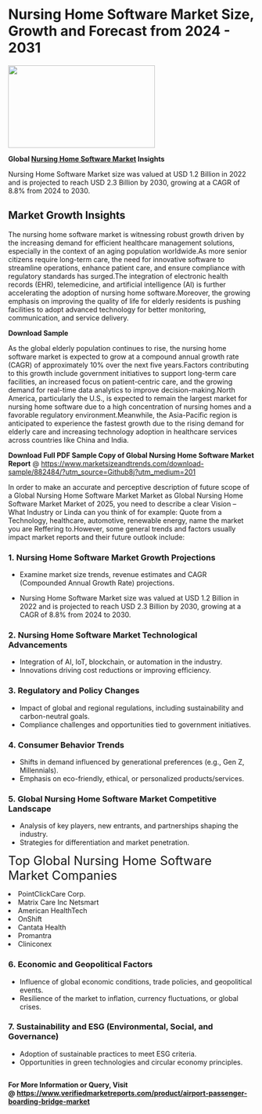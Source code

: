 <H1>Nursing Home Software Market Size, Growth and Forecast from 2024 - 2031</H1><img class="aligncenter size-medium wp-image-584254" src="https://thirdeyenews.in/wp-content/uploads/2024/09/Global-Market-Research-300x168.jpeg" alt="" width="300" height="168" /><p><strong>Global&nbsp;<a href="https://www.marketsizeandtrends.com/download-sample/882484/?utm_source=Github8j?utm_medium=201">Nursing Home Software Market</a> Insights</strong></p><p>Nursing Home Software Market size was valued at USD 1.2 Billion in 2022 and is projected to reach USD 2.3 Billion by 2030, growing at a CAGR of 8.8% from 2024 to 2030.</p><p><h2>Market Growth Insights</h2> <p>The nursing home software market is witnessing robust growth driven by the increasing demand for efficient healthcare management solutions, especially in the context of an aging population worldwide.As more senior citizens require long-term care, the need for innovative software to streamline operations, enhance patient care, and ensure compliance with regulatory standards has surged.The integration of electronic health records (EHR), telemedicine, and artificial intelligence (AI) is further accelerating the adoption of nursing home software.Moreover, the growing emphasis on improving the quality of life for elderly residents is pushing facilities to adopt advanced technology for better monitoring, communication, and service delivery.</p> <p><strong>Download Sample</strong></p> <p>As the global elderly population continues to rise, the nursing home software market is expected to grow at a compound annual growth rate (CAGR) of approximately 10% over the next five years.Factors contributing to this growth include government initiatives to support long-term care facilities, an increased focus on patient-centric care, and the growing demand for real-time data analytics to improve decision-making.North America, particularly the U.S., is expected to remain the largest market for nursing home software due to a high concentration of nursing homes and a favorable regulatory environment.Meanwhile, the Asia-Pacific region is anticipated to experience the fastest growth due to the rising demand for elderly care and increasing technology adoption in healthcare services across countries like China and India.</p> <p><span class=""><strong>Download Full PDF Sample Copy of Global Nursing Home Software Market Report</strong> @ <a href="https://www.marketsizeandtrends.com/download-sample/882484/?utm_source=Github8j?utm_medium=201" target="_blank">https://www.marketsizeandtrends.com/download-sample/882484/?utm_source=Github8j?utm_medium=201</a></span></p><p>In order to make an accurate and perceptive description of future scope of a Global&nbsp;Nursing Home Software Market Market as Global&nbsp;Nursing Home Software Market Market of 2025, you need to describe a clear Vision &ndash; What Industry or Linda can you think of for example: Quote from a Technology, healthcare, automotive, renewable energy, name the market you are Reffering to.However, some general trends and factors usually impact market reports and their future outlook include:</p><h3>1.&nbsp;<strong>Nursing Home Software Market Growth Projections</strong></h3><ul><li>Examine market size trends, revenue estimates and CAGR (Compounded Annual Growth Rate) projections.</li><li><p>Nursing Home Software Market size was valued at USD 1.2 Billion in 2022 and is projected to reach USD 2.3 Billion by 2030, growing at a CAGR of 8.8% from 2024 to 2030.</p></li></ul><h3>2.&nbsp;<strong>Nursing Home Software Market Technological Advancements</strong></h3><ul><li>Integration of AI, IoT, blockchain, or automation in the industry.</li><li>Innovations driving cost reductions or improving efficiency.</li></ul><h3>3.&nbsp;<strong>Regulatory and Policy Changes</strong></h3><ul><li>Impact of global and regional regulations, including sustainability and carbon-neutral goals.</li><li>Compliance challenges and opportunities tied to government initiatives.</li></ul><h3>4.&nbsp;<strong>Consumer Behavior Trends</strong></h3><ul><li>Shifts in demand influenced by generational preferences (e.g., Gen Z, Millennials).</li><li>Emphasis on eco-friendly, ethical, or personalized products/services.</li></ul><h3>5.&nbsp;<strong>Global Nursing Home Software Market Competitive Landscape</strong></h3><ul><li>Analysis of key players, new entrants, and partnerships shaping the industry.</li><li>Strategies for differentiation and market penetration.</li></ul><p data-pm-slice="1 1 []"><span style="color: inherit; font-family: inherit; font-size: 25px;">Top Global Nursing Home Software Market Companies</span></p><div class="" data-test-id=""><p><li>PointClickCare Corp.</li><li> Matrix Care Inc Netsmart</li><li> American HealthTech</li><li> OnShift</li><li> Cantata Health</li><li> Promantra</li><li> Cliniconex</li></p></div><h3>6.&nbsp;<strong>Economic and Geopolitical Factors</strong></h3><ul><li>Influence of global economic conditions, trade policies, and geopolitical events.</li><li>Resilience of the market to inflation, currency fluctuations, or global crises.</li></ul><h3>7.&nbsp;<strong>Sustainability and ESG (Environmental, Social, and Governance)</strong></h3><ul><li>Adoption of sustainable practices to meet ESG criteria.</li><li>Opportunities in green technologies and circular economy principles.</li></ul><h2><strong style="font-size: 14px;">For More Information or Query, Visit @&nbsp;</strong><a style="background-color: #ffffff; font-size: 14px;" href="https://www.marketsizeandtrends.com/report/nursing-home-software-market/" target="_blank">https://www.verifiedmarketreports.com/product/airport-passenger-boarding-bridge-market</a></h2>